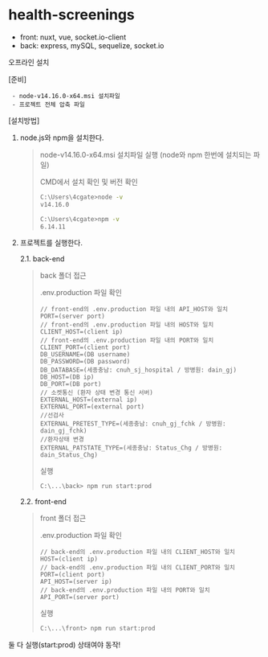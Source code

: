 # health-screenings

- front: nuxt, vue, socket.io-client
- back: express, mySQL, sequelize, socket.io

오프라인 설치

[준비]

     - node-v14.16.0-x64.msi 설치파일
     - 프로젝트 전체 압축 파일

[설치방법]

1. node.js와 npm을 설치한다.

   > node-v14.16.0-x64.msi 설치파일 실행 (node와 npm 한번에 설치되는 파일)
   >
   > CMD에서 설치 확인 및 버전 확인
   >
   > ```bash
   > C:\Users\4cgate>node -v
   > v14.16.0
   > ```
   >
   > ```bash
   > C:\Users\4cgate>npm -v
   > 6.14.11
   > ```

2. 프로젝트를 실행한다.

   2.1. back-end

   > back 폴더 접근
   >
   > .env.production 파일 확인
   >
   > ```
   > // front-end의 .env.production 파일 내의 API_HOST와 일치
   > PORT=(server port)
   > // front-end의 .env.production 파일 내의 HOST와 일치
   > CLIENT_HOST=(client ip)
   > // front-end의 .env.production 파일 내의 PORT와 일치
   > CLIENT_PORT=(client port)
   > DB_USERNAME=(DB username)
   > DB_PASSWORD=(DB password)
   > DB_DATABASE=(세종충남: cnuh_sj_hospital / 방병원: dain_gj)
   > DB_HOST=(DB ip)
   > DB_PORT=(DB port)
   > // 소켓통신 (환자 상태 변경 통신 서버)
   > EXTERNAL_HOST=(external ip)
   > EXTERNAL_PORT=(external port)
   > //선검사
   > EXTERNAL_PRETEST_TYPE=(세종충남: cnuh_gj_fchk / 방병원: dain_gj_fchk)
   > //환자상태 변경
   > EXTERNAL_PATSTATE_TYPE=(세종충남: Status_Chg / 방병원: dain_Status_Chg)
   > ```
   >
   > 실행
   >
   > ```bash
   > C:\...\back> npm run start:prod
   > ```

   2.2. front-end

   > front 폴더 접근
   >
   > .env.production 파일 확인
   >
   > ```
   > // back-end의 .env.production 파일 내의 CLIENT_HOST와 일치
   > HOST=(client ip)
   > // back-end의 .env.production 파일 내의 CLIENT_PORT와 일치
   > PORT=(client port)
   > API_HOST=(server ip)
   > // back-end의 .env.production 파일 내의 PORT와 일치
   > API_PORT=(server port)
   > ```
   >
   > 실행
   >
   > ```bash
   > C:\...\front> npm run start:prod
   > ```

둘 다 실행(start:prod) 상태여야 동작!
